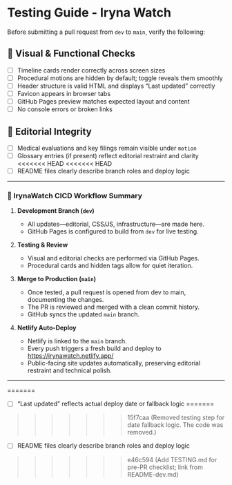 # Testing Guide - Iryna Watch

Before submitting a pull request from `dev` to `main`, verify the following:

## 🧪 Visual & Functional Checks

- [ ] Timeline cards render correctly across screen sizes
- [ ] Procedural motions are hidden by default; toggle reveals them smoothly
- [ ] Header structure is valid HTML and displays “Last updated” correctly
- [ ] Favicon appears in browser tabs
- [ ] GitHub Pages preview matches expected layout and content
- [ ] No console errors or broken links

## 🧼 Editorial Integrity

- [ ] Medical evaluations and key filings remain visible under `motion`
- [ ] Glossary entries (if present) reflect editorial restraint and clarity
<<<<<<< HEAD
<<<<<<< HEAD
- [ ] README files clearly describe branch roles and deploy logic

---

### 🧼 IrynaWatch CICD Workflow Summary

1. **Development Branch (`dev`)**
   - All updates—editorial, CSS/JS, infrastructure—are made here.
   - GitHub Pages is configured to build from `dev` for live testing.

2. **Testing & Review**
   - Visual and editorial checks are performed via GitHub Pages.
   - Procedural cards and hidden tags allow for quiet iteration.

3. **Merge to Production (`main`)**
   - Once tested, a pull request is opened from dev to main, documenting the changes.
   - The PR is reviewed and merged with a clean commit history.
   - GitHub syncs the updated `main` branch.

4. **Netlify Auto-Deploy**
   - Netlify is linked to the `main` branch.
   - Every push triggers a fresh build and deploy to https://irynawatch.netlify.app/
   - Public-facing site updates automatically, preserving editorial restraint and technical polish.

---
=======
- [ ] “Last updated” reflects actual deploy date or fallback logic
=======
>>>>>>> 15f7caa (Removed testing step for date fallback logic. The code was removed.)
- [ ] README files clearly describe branch roles and deploy logic
>>>>>>> e46c594 (Add TESTING.md for pre-PR checklist; link from README-dev.md)
